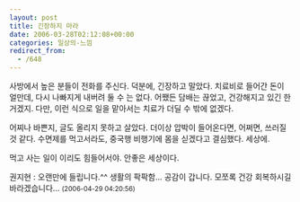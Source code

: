 ```yaml
---
layout: post
title: 긴장하지 마라
date: 2006-03-28T02:12:08+00:00
categories: 일상의-느낌
redirect_from:
  - /648
---
```


사방에서 높은 분들이 전화를 주신다. 덕분에, 긴장하고 말았다. 치료비로 들어간 돈이 얼만데, 다시 나빠지게 내버려 둘 수 는 없다. 어쨌든 담배는 끊었고, 건강해지고 있긴 한거겠지. 다만, 이런 식으로 일을 맡아서는 치료가 더딜 수 밖에 없겠다.

어찌나 바쁜지, 글도 올리지 못하고 살았다. 더이상 압박이 들어온다면, 어쩌면, 쓰러질 것 같다. 수면제를 먹고서라도, 중국행 비행기에 몸을 싣겠다고 결심했다. 세상에.

먹고 사는 일이 이리도 힘들어서야. 안좋은 세상이다.
<div id=comments>
<div class=comment>
<!--- cmt:1062 --->
<!--- mail: --->
<!--- parent:0 --->
권지현 : 
오랜만에 들립니다.^^
생활의 팍팍함... 공감이 갑니다.
모쪼록 건강 회복하시길 바라겠습니다...
 <small>(2006-04-29 04:20:56)</small>
</div>
</div>
